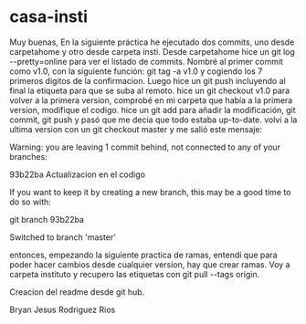 # casa-insti

Muy buenas,
En la siguiente práctica he ejecutado dos commits, uno desde carpetahome y otro desde carpeta insti.
Desde carpetahome hice un git log --pretty=online para ver el listado de commits.
Nombré al primer commit como v1.0, con la siguiente función: git tag -a v1.0 y cogiendo los 7 primeros digitos de la confirmacion.
Luego hice un git push incluyendo al final la etiqueta para que se suba al remoto.
hice un git checkout v1.0 para volver a la primera version, comprobé en mi carpeta que había a la primera version, modifique el codigo.
hice un git add para añadir la modificación, git commit, git push y pasó que me decia que todo estaba up-to-date.
volví a la ultima version con un git checkout master y me salió este mensaje:


Warning: you are leaving 1 commit behind, not connected to
any of your branches:

  93b22ba Actualizacion en el codigo

If you want to keep it by creating a new branch, this may be a good time
to do so with:

 git branch <new-branch-name> 93b22ba

Switched to branch 'master'

entonces, empezando la siguiente practica de ramas, entendí que para poder hacer cambios desde cualquier version, hay que crear ramas.
Voy a carpeta instituto y recupero las etiquetas con git pull --tags origin.

Creacion del readme desde git hub.

Bryan Jesus Rodriguez Rios

